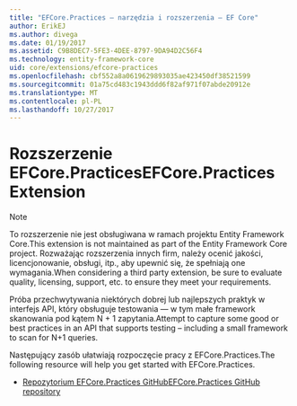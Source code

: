 ```yaml
---
title: "EFCore.Practices — narzędzia i rozszerzenia — EF Core"
author: ErikEJ
ms.author: divega
ms.date: 01/19/2017
ms.assetid: C9B8DEC7-5FE3-4DEE-8797-9DA94D2C56F4
ms.technology: entity-framework-core
uid: core/extensions/efcore-practices
ms.openlocfilehash: cbf552a8a0619629893035ae423450df38521599
ms.sourcegitcommit: 01a75cd483c1943ddd6f82af971f07abde20912e
ms.translationtype: MT
ms.contentlocale: pl-PL
ms.lasthandoff: 10/27/2017
---
```

# <a name="efcorepractices-extension"></a><span data-ttu-id="460ca-102">Rozszerzenie EFCore.Practices</span><span class="sxs-lookup"><span data-stu-id="460ca-102">EFCore.Practices Extension</span></span>

> [!NOTE]  
> <span data-ttu-id="460ca-103">To rozszerzenie nie jest obsługiwana w ramach projektu Entity Framework Core.</span><span class="sxs-lookup"><span data-stu-id="460ca-103">This extension is not maintained as part of the Entity Framework Core project.</span></span> <span data-ttu-id="460ca-104">Rozważając rozszerzenia innych firm, należy ocenić jakości, licencjonowanie, obsługi, itp., aby upewnić się, że spełniają one wymagania.</span><span class="sxs-lookup"><span data-stu-id="460ca-104">When considering a third party extension, be sure to evaluate quality, licensing, support, etc. to ensure they meet your requirements.</span></span>

<span data-ttu-id="460ca-105">Próba przechwytywania niektórych dobrej lub najlepszych praktyk w interfejs API, który obsługuje testowania — w tym małe framework skanowania pod kątem N + 1 zapytania.</span><span class="sxs-lookup"><span data-stu-id="460ca-105">Attempt to capture some good or best practices in an API that supports testing – including a small framework to scan for N+1 queries.</span></span>

<span data-ttu-id="460ca-106">Następujący zasób ułatwiają rozpoczęcie pracy z EFCore.Practices.</span><span class="sxs-lookup"><span data-stu-id="460ca-106">The following resource will help you get started with EFCore.Practices.</span></span>
* [<span data-ttu-id="460ca-107">Repozytorium EFCore.Practices GitHub</span><span class="sxs-lookup"><span data-stu-id="460ca-107">EFCore.Practices GitHub repository</span></span>](https://github.com/riezebosch/efcore-practices/tree/master/src/EFCore.Practices/)
